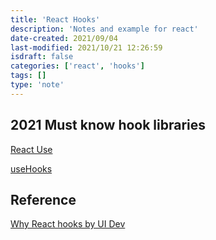 ```yaml
---
title: 'React Hooks'
description: 'Notes and example for react'
date-created: 2021/09/04
last-modified: 2021/10/21 12:26:59
isdraft: false
categories: ['react', 'hooks']
tags: []
type: 'note'
---
```


## 2021 Must know hook libraries 

[React Use](https://github.com/streamich/react-use)

[useHooks](https://usehooks.com/)

## Reference

[Why React hooks by UI Dev](https://ui.dev/why-react-hooks/)
